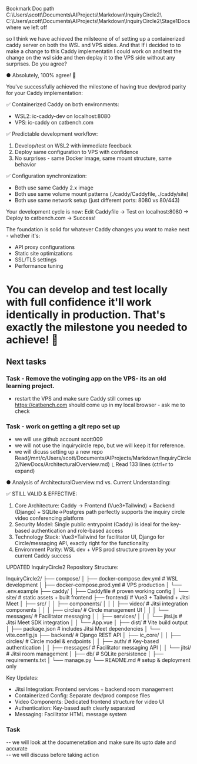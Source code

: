 Bookmark
Doc path
C:\Users\scott\Documents\AIProjects\Markdown\InquiryCircle2\  
C:\Users\scott\Documents\AIProjects\Markdown\InquiryCircle2\Stage1Docs  
where we left off  
<!-- where we left off – 9/1/2025 at 5:15 PM ET -->

so I think we have achieved the milsteone of of setting up a containerized caddy server on both the WSL and VPS sides.  And that If i decided to to make a 
  change to this Caddy implementatin I could work on and test the change on the wsl side and then deplay it to the VPS side without any surprises.  Do you 
  agree?

● Absolutely, 100% agree! 🎯

  You've successfully achieved the milestone of having true dev/prod parity for your Caddy implementation:

  ✅ Containerized Caddy on both environments:
  - WSL2: ic-caddy-dev on localhost:8080
  - VPS: ic-caddy on catbench.com

  ✅ Predictable development workflow:
  1. Develop/test on WSL2 with immediate feedback
  2. Deploy same configuration to VPS with confidence
  3. No surprises - same Docker image, same mount structure, same behavior

  ✅ Configuration synchronization:
  - Both use same Caddy 2.x image
  - Both use same volume mount patterns (./caddy/Caddyfile, ./caddy/site)
  - Both use same network setup (just different ports: 8080 vs 80/443)

  Your development cycle is now:
  Edit Caddyfile → Test on localhost:8080 → Deploy to catbench.com → Success!

  The foundation is solid for whatever Caddy changes you want to make next - whether it's:
  - API proxy configurations
  - Static site optimizations
  - SSL/TLS settings
  - Performance tuning

  You can develop and test locally with full confidence it'll work identically in production. That's exactly the milestone you needed to achieve! 🚀
=============================  
## Next tasks  
### Task -  Remove the votinging app on the VPS- its an old learning project.  
<!-- completed – 9/2/2025 at 5:37 AM ET -->  
-  restart the VPS and make sure Caddy still comes up  
   https://catbench.com should come up in my local browser  - ask me to check   
    
 
 
### Task - work on getting a git repo set up     
<!-- draft – 9/2/2025 at 6:17 AM ET --> 
  - we will use github account scott009  
  - we will not use the inquirycircle repo, but we will keep it for reference.  
  - we will dicuss setting up a new repo  
Read(/mnt/c/Users/scott/Documents/AIProjects/Markdown/InquiryCircle2/NewDocs/ArchitecturalOverview.md)
  ⎿  Read 133 lines (ctrl+r to expand)

● Analysis of ArchitecturalOverview.md vs. Current Understanding:

  ✅ STILL VALID & EFFECTIVE:

  1. Core Architecture: Caddy → Frontend (Vue3+Tailwind) + Backend (Django) + SQLite→Postgres path perfectly supports the inquiry circle video conferencing platform
  2. Security Model: Single public entrypoint (Caddy) is ideal for the key-based authentication and role-based access
  3. Technology Stack: Vue3+Tailwind for facilitator UI, Django for Circle/messaging API, exactly right for the functionality
  4. Environment Parity: WSL dev + VPS prod structure proven by your current Caddy success

  UPDATED InquiryCircle2 Repository Structure:

  InquiryCircle2/
  ├── compose/
  │   ├── docker-compose.dev.yml    # WSL development
  │   ├── docker-compose.prod.yml   # VPS production
  │   └── .env.example
  ├── caddy/
  │   ├── Caddyfile                 # proven working config
  │   └── site/                     # static assets + built frontend
  ├── frontend/                     # Vue3 + Tailwind + Jitsi Meet
  │   ├── src/
  │   │   ├── components/
  │   │   │   ├── video/            # Jitsi integration components
  │   │   │   ├── circles/          # Circle management UI
  │   │   │   └── messages/         # Facilitator messaging
  │   │   ├── services/
  │   │   │   └── jitsi.js          # Jitsi Meet SDK integration
  │   │   └── App.vue
  │   ├── dist/                     # Vite build output
  │   ├── package.json              # includes Jitsi Meet dependencies
  │   └── vite.config.js
  ├── backend/                      # Django REST API
  │   ├── ic_core/
  │   │   ├── circles/              # Circle model & endpoints
  │   │   ├── auth/                 # Key-based authentication
  │   │   ├── messages/             # Facilitator messaging API
  │   │   └── jitsi/                # Jitsi room management
  │   ├── db/                       # SQLite persistence
  │   ├── requirements.txt
  │   └── manage.py
  └── README.md                     # setup & deployment only

  Key Updates:
  - Jitsi Integration: Frontend services + backend room management
  - Containerized Config: Separate dev/prod compose files
  - Video Components: Dedicated frontend structure for video UI
  - Authentication: Key-based auth clearly separated
  - Messaging: Facilitator HTML message system

  
  
  

### Task  
<!-- notes – 9/2/2025 at 6:18 AM ET --> 
 -- we will look at the documenetation and make sure its upto date and accurate   
 -- we will discuss before taking action
 